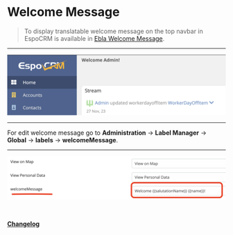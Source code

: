 # Welcome Message

>  To display translatable welcome message on the top navbar in EspoCRM is available in [Ebla Welcome Message](https://www.eblasoft.com.tr/espocrm-extension-page/welcome-user-on-navbar).

---

![Welcome Message](../../_static/images/extensions/welcome/welcome.png)


---
For edit welcome message go to **Administration** -> **Label Manager** -> **Global** -> **labels** -> **welcomeMessage**.

---
![Welcome Message](../../_static/images/extensions/welcome/welcome-op.png)


<br>

**<font color=gray> [Changelog](changelog.md) </font>**